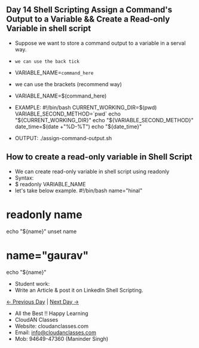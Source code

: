 ## Day 14 Shell Scripting Assign a Command's Output to a Variable && Create a Read-only Variable in shell script

  - Suppose we want to store a command output to a variable in a serval way.
  - `we can use the back tick `
  - VARIABLE_NAME=`command_here`
  - we can use the brackets (recommend way)
  - VARIABLE_NAME=$(command_here)
  - EXAMPLE:
#!/bin/bash
CURRENT_WORKING_DIR=$(pwd)
VARIABLE_SECOND_METHOD=`pwd`
echo "${CURRENT_WORKING_DIR}"
echo "${VARIABLE_SECOND_METHOD}"
date_time=$(date +"%D-%T")
echo "${date_time}"

  - OUTPUT:
  ./assign-command-output.sh

## How to create a read-only variable in Shell Script

  - We can create read-only variable in shell script using readonly
  - Syntax:
  - $ readonly VARIABLE_NAME
  - let's take below example.
 #!/bin/bash
name="hinal"
# readonly name
echo "${name}"
unset name
# name="gaurav"
echo "${name}"

  - Student work:
  - Write an Article & post it on LinkedIn Shell Scripting.


 [← Previous Day](../Day13/README.md) | [Next Day →](../Day15/README.md)

 - All the Best !! Happy Learning
 - CloudAN Classes
 - Website: cloudanclasses.com
 - Email: info@cloudanclasses.com
 - Mob: 94649-47360 (Maninder Singh)
